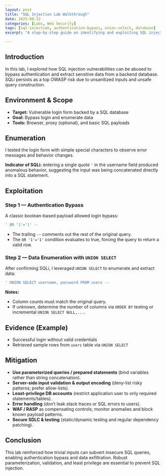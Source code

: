 ```yaml
---
layout: post
title: "SQL Injection Lab Walkthrough"
date: 2025-08-22
categories: [Labs, Web Security]
tags: [sql-injection, authentication-bypass, union-select, database]
excerpt: "A step-by-step guide on identifying and exploiting SQL injection vulnerabilities to bypass authentication and safely extract data from a test database."

---
```


## Introduction

In this lab, I explored how SQL injection vulnerabilities can be abused to bypass authentication and extract sensitive data from a backend database. SQLi persists as a top OWASP risk due to unsanitized inputs and unsafe query construction.

## Environment & Scope

- **Target:** Vulnerable login form backed by a SQL database  
- **Goal:** Bypass login and enumerate data  
- **Tools:** Browser, proxy (optional), and basic SQL payloads  

## Enumeration

I tested the login form with simple special characters to observe error messages and behavior changes.

**Indicator of SQLi:** entering a single quote `'` in the username field produced anomalous behavior, suggesting the input was being concatenated directly into a SQL statement.

## Exploitation

### Step 1 — Authentication Bypass

A classic boolean-based payload allowed login bypass:

```sql
' OR '1'='1' --
```

- The trailing `--` comments out the rest of the original query.  
- The `OR '1'='1'` condition evaluates to true, forcing the query to return a valid row.  

### Step 2 — Data Enumeration with `UNION SELECT`

After confirming SQLi, I leveraged `UNION SELECT` to enumerate and extract data:

```sql
' UNION SELECT username, password FROM users --
```

**Notes:**  

- Column counts must match the original query.  
- If unknown, determine the number of columns via `ORDER BY` testing or incremental `UNION SELECT NULL,...`.

## Evidence (Example)

- Successful login without valid credentials  
- Retrieved sample rows from `users` table via `UNION SELECT`  

## Mitigation

- **Use parameterized queries / prepared statements** (bind variables rather than string concatenation).  
- **Server-side input validation & output encoding** (deny-list risky patterns; prefer allow-lists).  
- **Least-privilege DB accounts** (restrict application user to only required statements/tables).  
- **Error handling** (don’t leak stack traces or SQL errors to users).  
- **WAF / RASP** as compensating controls; monitor anomalies and block known payload patterns.  
- **Secure SDLC & testing** (static/dynamic testing and regular dependency patching).  

## Conclusion

This lab reinforced how trivial inputs can subvert insecure SQL queries, enabling authentication bypass and data exfiltration. Robust parameterization, validation, and least privilege are essential to prevent SQL injection.
